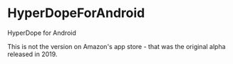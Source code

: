 # HyperDopeForAndroid

HyperDope for Android

This is not the version on Amazon's app store - that was the original alpha released in 2019.
